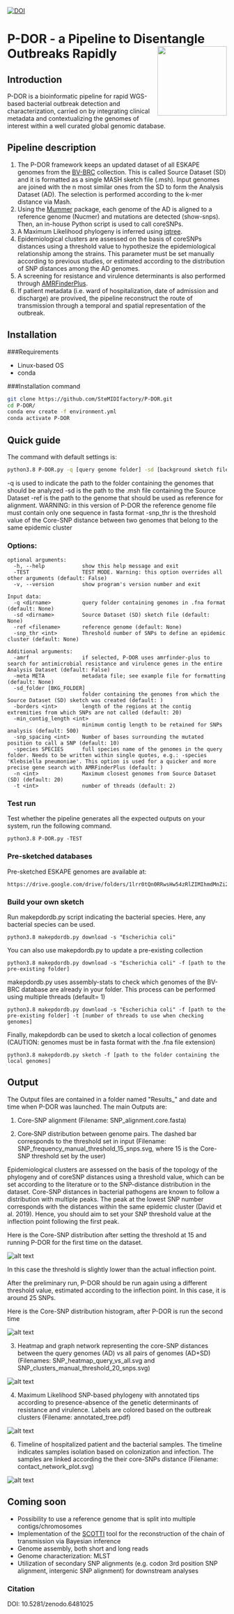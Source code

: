 [![DOI](https://zenodo.org/badge/455542613.svg)](https://zenodo.org/badge/latestdoi/455542613)
# P-DOR - a Pipeline to Disentangle Outbreaks Rapidly <img src='sample_images/p-dor_logo.png' align="right" height="159" /> 

## Introduction
P-DOR is a bioinformatic pipeline for rapid WGS-based bacterial outbreak detection and characterization, carried on by integrating clinical metadata and contextualizing the genomes of interest within a well curated global genomic database. 

## Pipeline description

1) The P-DOR framework keeps an updated dataset of all ESKAPE genomes from the [BV-BRC](https://www.bv-brc.org/) collection. This is called Source Dataset (SD) and it is formatted as a single MASH sketch file (.msh). Input genomes are joined with the n most similar ones from the SD to form the Analysis Dataset (AD). The selection is performed according to the k-mer distance via Mash. 
2) Using the [Mummer](https://github.com/mummer4/mummer) package, each genome of the AD is aligned to a reference genome (Nucmer) and mutations are detected (show-snps). Then, an in-house Python script is used to call coreSNPs.
3) A Maximum Likelihood phylogeny is inferred using [iqtree](http://www.iqtree.org/). 
4) Epidemiological clusters are assessed on the basis of coreSNPs distances using a threshold value to hypothesize the epidemiological relationship among the strains. This parameter must be set manually according to previous studies, or estimated according to the distribution of SNP distances among the AD genomes.
5) A screening for resistance and virulence determinants is also performed through [AMRFinderPlus](https://www.ncbi.nlm.nih.gov/pathogens/antimicrobial-resistance/AMRFinder/).
6) If patient metadata (i.e. ward of hospitalization, date of admission and discharge) are provived, the pipeline reconstruct the route of transmission  through a temporal and spatial representation of the outbreak.

## Installation
###Requirements
- Linux-based OS
- conda 

###Installation command

```bash
git clone https://github.com/SteMIDIfactory/P-DOR.git
cd P-DOR/
conda env create -f environment.yml
conda activate P-DOR
```


## Quick guide

The command with default settings is:
```bash
python3.8 P-DOR.py -q [query genome folder] -sd [background sketch file] -ref [reference genome] -snp_thr 20 
```
-q is used to indicate the path to the folder containing the genomes that should be analyzed
-sd is the path to the .msh file containing the Source Dataset
-ref is the path to the genome that should be used as reference for alignment. WARNING: in this version of P-DOR the reference genome file must contain only one sequence in fasta format
-snp_thr is the threshold value of the Core-SNP distance between two genomes that belong to the same epidemic cluster

### Options:
```
optional arguments:
  -h, --help            show this help message and exit
  -TEST                 TEST MODE. Warning: this option overrides all other arguments (default: False)
  -v, --version         show program's version number and exit

Input data:
  -q <dirname>          query folder containing genomes in .fna format (default: None)
  -sd <dirname>         Source Dataset (SD) sketch file (default: None)
  -ref <filename>       reference genome (default: None)
  -snp_thr <int>        Threshold number of SNPs to define an epidemic cluster (default: None)

Additional arguments:
  -amrf                 if selected, P-DOR uses amrfinder-plus to search for antimicrobial resistance and virulence genes in the entire Analysis Dataset (default: False)
  -meta META            metadata file; see example file for formatting (default: None)
  -sd_folder [BKG_FOLDER]
                        folder containing the genomes from which the Source Dataset (SD) sketch was created (default: )
  -borders <int>        length of the regions at the contig extremities from which SNPs are not called (default: 20)
  -min_contig_length <int>
                        minimum contig length to be retained for SNPs analysis (default: 500)
  -snp_spacing <int>    Number of bases surrounding the mutated position to call a SNP (default: 10)
  -species SPECIES      full species name of the genomes in the query folder. Needs to be written within single quotes, e.g.: -species 'Klebsiella pneumoniae'. This option is used for a quicker and more precise gene search with AMRFinderPlus (default: )
  -n <int>              Maximum closest genomes from Source Dataset (SD) (default: 20)
  -t <int>              number of threads (default: 2)
```
### Test run

Test whether the pipeline generates all the expected outputs on your system, run the following command. 

```
python3.8 P-DOR.py -TEST
```

### Pre-sketched databases
Pre-sketched ESKAPE genomes are available at:
```
https://drive.google.com/drive/folders/1lrr0tQn0RRwsHw54zRlZIMIhmdMnZi2Q
```
### Build your own sketch
Run makepdordb.py script indicating the bacterial species. Here, any bacterial species can be used.
```
python3.8 makepdordb.py download -s "Escherichia coli" 
```
You can also use makepdordb.py to update a pre-existing collection
```
python3.8 makepdordb.py download -s "Escherichia coli" -f [path to the pre-existing folder]
```
makepdordb.py uses assembly-stats to check which genomes of the BV-BRC database are already in your folder. This process can be performed using multiple threads (default= 1)

```
python3.8 makepdordb.py download -s "Escherichia coli" -f [path to the pre-existing folder] -t [number of threads to use when checking genomes]
```
Finally, makepdordb can be used to sketch a local collection of genomes (CAUTION: genomes must be in fasta format with the .fna file extension)
  
```
python3.8 makepdordb.py sketch -f [path to the folder containing the local genomes]
```


## Output

The Output files are contained in a folder named "Results_" and date and time when P-DOR was launched. The main Outputs are:

1) Core-SNP alignment (Filename: SNP_alignment.core.fasta)

2) Core‐SNP distribution between genome pairs. The dashed bar corresponds to the threshold set in input (Filename: SNP_frequency_manual_threshold_15_snps.svg, where 15 is the Core-SNP threshold set by the user)

Epidemiological clusters are assessed on the basis of the topology of the phylogeny and of coreSNP distances using a threshold value, which can be set according to the literature or to the SNP-distance distribution in the dataset. Core-SNP distances in bacterial pathogens are known to follow a distribution with multiple peaks. The peak at the lowest SNP number corresponds with the distances within the same epidemic cluster (David et al. 2019). Hence, you should aim to set your SNP threshold value at the inflection point following the first peak.

Here is the Core-SNP distribution after setting the threshold at 15 and running P-DOR for the first time on the dataset.

![alt text](https://github.com/SteMIDIfactory/P-DOR/blob/master/sample_images/SNP_histogram_first_run.png)
 
In this case the threshold is slightly lower than the actual inflection point.  

After the preliminary run, P-DOR should be run again using a different threshold value, estimated according to the inflection point. In this case, it is around 25 SNPs. 

Here is the Core-SNP distribution histogram, after P-DOR is run the second time

![alt text](https://github.com/SteMIDIfactory/P-DOR/blob/master/sample_images/SNP_histogram_adjusted.png)


3) Heatmap and graph network representing the core-SNP distances between the query genomes (AD) vs all pairs of genomes (AD+SD) (Filenames: SNP_heatmap_query_vs_all.svg and SNP_clusters_manual_threshold_20_snps.svg)

![alt text](https://github.com/SteMIDIfactory/P-DOR/blob/master/sample_images/SNP_heatmap_query_vs_all.svg)


4) Maximum Likelihood SNP-based phylogeny with annotated tips according to presence-absence of the genetic determinants of resistance and virulence.   Labels are colored based on the outbreak clusters (Filename: annotated_tree.pdf)

![alt text](https://github.com/SteMIDIfactory/P-DOR/blob/master/sample_images/annotated_tree_resvir_cluster.svg)

6) Timeline of hospitalized patient and the bacterial samples. The timeline indicates samples isolation based on colonization and infection. The samples are linked according the their core-SNPs distance (Filename: contact_network_plot.svg)

![alt text](https://github.com/SteMIDIfactory/P-DOR/blob/master/sample_images/contact_network_plot.svg)


## Coming soon
- Possibility to use a reference genome that is split into multiple contigs/chromosomes
- Implementation of the [SCOTTI](https://github.com/Taming-the-BEAST/SCOTTI-Tutorial) tool for the reconstruction of the chain of transmission via Bayesian inference
- Genome assembly, both short and long reads
- Genome characterization: MLST
- Utilization of secondary SNP alignments (e.g. codon 3rd position SNP alignment, intergenic SNP alignment) for downstream analyses

### Citation
DOI: 10.5281/zenodo.6481025
